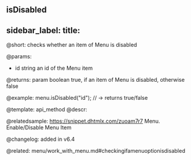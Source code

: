 isDisabled
---
sidebar_label: 
title: 
---          

@short: checks whether an item of Menu is disabled


@params:
- id 		string		an id of the Menu item

@returns:
param 	boolean		true, if an item of Menu is disabled, otherwise false


@example:
menu.isDisabled("id"); // -> returns true/false


@template: api_method
@descr:


@relatedsample: https://snippet.dhtmlx.com/zuoam7r7	Menu. Enable/Disable Menu Item


@changelog: added in v6.4


@related: menu/work_with_menu.md#checkingifamenuoptionisdisabled